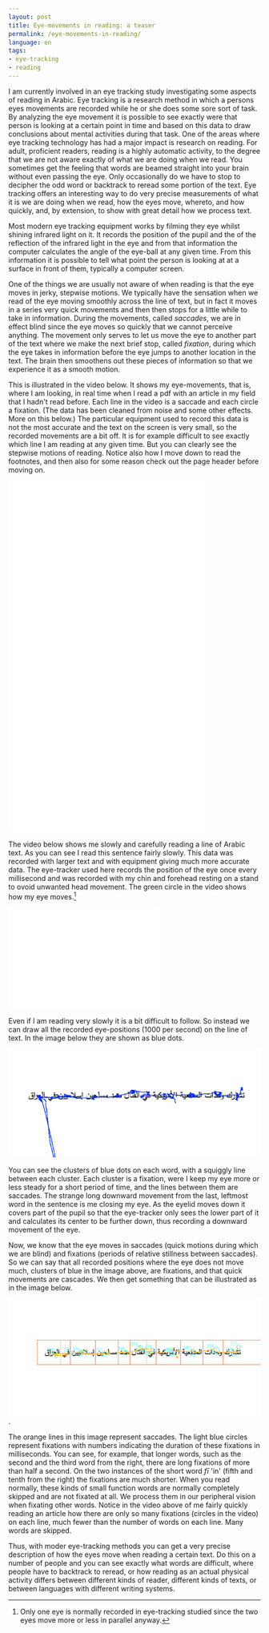 ```yaml
---
layout: post
title: Eye-movements in reading: a teaser
permalink: /eye-movements-in-reading/
language: en
tags:
- eye-tracking
- reading
---
```


I am currently involved in an eye tracking study investigating some aspects of reading in Arabic. Eye tracking is a research method in which a persons eyes movements are recorded while he or she does some sore sort of task. By analyzing the eye movement it is possible to see exactly were that person is looking at a certain point in time and based on this data to draw conclusions about mental activities during that task. One of the areas where eye tracking technology has had a major impact is research on reading. For adult, proficient readers, reading is a highly automatic activity, to the degree that we are not aware exactly of what we are doing when we read. You sometimes get the feeling that words are beamed straight into your brain without even passing the eye. Only occasionally do we have to stop to decipher the odd word or backtrack to reread some portion of the text. Eye tracking offers an interesting way to do very precise measurements of what it is we are doing when we read, how the eyes move, whereto, and how quickly, and, by extension, to show with great detail how we process text. 

Most modern eye tracking equipment works by filming they eye whilst shining infrared light on it. It records the position of the pupil and the of the reflection of the infrared light in the eye and from that information the computer calculates the angle of the eye-ball at any given time. From this information it is possible to tell what point the person is looking at at a surface in front of them, typically a computer screen.

One of the things we are usually not aware of when reading is that the eye moves in jerky, stepwise motions. We typically have the sensation when we read of the eye moving smoothly across the line of text, but in fact it moves in a series very quick movements and then then stops for a little while to take in information. During the movements, called *saccades*, we are in effect blind since the eye moves so quickly that we cannot perceive anything. The movement only serves to let us move the eye to another part of the text where we make the next brief stop, called *fixation*, during which the eye takes in information before the eye jumps to another location in the text. The brain then smoothens out these pieces of information so that we experience it as a smooth motion. 

This is illustrated in the video below. It shows my eye-movements, that is, where I am looking, in real time when I read a pdf with an article in my field that I hadn't read before. Each line in the video is a saccade and each circle a fixation. (The data has been cleaned from noise and some other effects. More on this below.) The particular equipment used to record this data is not the most accurate and the text on the screen is very small, so the recorded movements are a bit off. It is for example difficult to see exactly which line I am reading at any given time. But you can clearly see the stepwise motions of reading. Notice also how I move down to read the footnotes, and then also for some reason check out the page header before moving on.

<iframe width="400" height="700" src="/images/2016-03-31-eye-movements-in-reading/article.small.mp4" frameborder="0" allowfullscreed> </iframe>

The video below shows me slowly and carefully reading a line of Arabic text. As you can see I read this sentence fairly slowly. This data was recorded with larger text and with equipment giving much more accurate data. The eye-tracker used here records the position of the eye once every millisecond and was recorded with my chin and forehead resting on a stand to ovoid unwanted head movement. The green circle in the video shows how my eye moves.[^1] 

[^1]: Only one eye is normally recorded in eye-tracking studied since the two eyes move more or less in parallel anyway.

<iframe width="300" height="200" src="/images/2016-03-31-eye-movements-in-reading/etvideoraw.mp4" frameborder="0" allowfullscreed> </iframe>

Even if I am reading very slowly it is a bit difficult to follow. So instead we can draw all the recorded eye-positions (1000 per second) on the line of text. In the image below they are shown as blue dots.   

![Raw eye-movement on a line of Arabic text](/images/2016-03-31-eye-movements-in-reading/et.raw.png)

You can see the clusters of blue dots on each word, with a squiggly line between each cluster. Each cluster is a fixation, were I keep my eye more or less steady for a short period of time, and the lines between them are saccades. The strange long downward movement from the last, leftmost word in the sentence is me closing my eye. As the eyelid moves down it covers part of the pupil so that the eye-tracker only sees the lower part of it and calculates its center to be further down, thus recording a downward movement of the eye.  

Now, we know that the eye moves in saccades (quick motions during which we are blind) and fixations (periods of relative stillness between saccades). So we can say that all recorded positions where the eye does not move much, clusters of blue in the image above, are fixations, and that quick movements are cascades. We then get something that can be illustrated as in the image below. 

![Fixations and saccades on a line of Arabic text](/images/2016-03-31-eye-movements-in-reading/et.fixations.png).

The orange lines in this image represent saccades. The light blue circles represent fixations with numbers indicating the duration of these fixations in milliseconds. You can see, for example, that longer words, such as the second and the third word from the right, there are long fixations of more than half a second. On the two instances of the short word *fī* 'in' (fifth and tenth from the right) the fixations are much shorter. When you read normally, these kinds of small function words are normally completely skipped and are not fixated at all. We process them in our peripheral vision when fixating other words. Notice in the video above of me fairly quickly reading an article how there are only so many fixations (circles in the video) on each line, much fewer than the number of words on each line. Many words are skipped. 

Thus, with moder eye-tracking methods you can get a very precise description of how the eyes move when reading a certain text. Do this on a number of people and you can see exactly what words are difficult, where people have to backtrack to reread, or how reading as an actual physical activity differs between different kinds of reader, different kinds of texts, or between languages with different writing systems.
